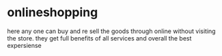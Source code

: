 # onlineshopping
here any one can buy and re sell the goods through online without visiting the store. they get full benefits of all services and overall the best expersiense
